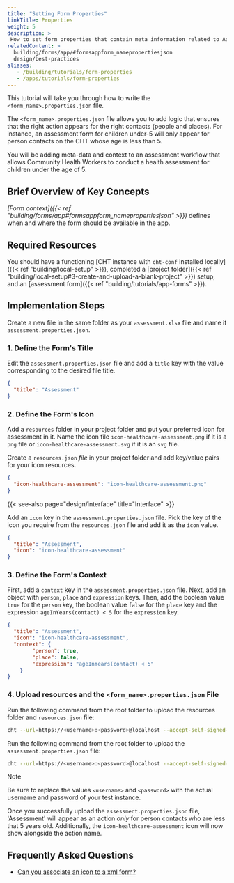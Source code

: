 ```yaml
---
title: "Setting Form Properties"
linkTitle: Properties
weight: 5
description: >
 How to set form properties that contain meta information related to App forms
relatedContent: >
  building/forms/app/#formsappform_namepropertiesjson
  design/best-practices
aliases:
   - /building/tutorials/form-properties
   - /apps/tutorials/form-properties
---
```


This tutorial will take you through how to write the `<form_name>.properties.json` file.

The `<form_name>.properties.json` file allows you to add logic that ensures that the right action appears for the right contacts (people and places). For instance, an assessment form for children under-5 will only appear for person contacts on the CHT whose age is less than 5.

You will be adding meta-data and context to an assessment workflow that allows Community Health Workers to conduct a health assessment for children under the age of 5.

## Brief Overview of Key Concepts

*[Form context]({{< ref "building/forms/app#formsappform_namepropertiesjson" >}})* defines when and where the form should be available in the app.

## Required Resources

You should have a functioning [CHT instance with `cht-conf` installed locally]({{< ref "building/local-setup" >}}), completed a [project folder]({{< ref "building/local-setup#3-create-and-upload-a-blank-project" >}}) setup, and an [assessment form]({{< ref "building/tutorials/app-forms" >}}).

## Implementation Steps

Create a new file in the same folder as your `assessment.xlsx` file and name it `assessment.properties.json`.

### 1. Define the Form's Title

Edit the `assessment.properties.json` file and add a `title` key with the value corresponding to the desired file title.

```json
{
  "title": "Assessment"
}
```

### 2. Define the Form's Icon

Add a `resources` folder in your project folder and put your preferred icon for assessment in it. Name the icon file `icon-healthcare-assessment.png` if it is a `png` file or `icon-healthcare-assessment.svg` if it is an `svg` file.

Create a `resources.json` *file* in your project folder and add key/value pairs for your icon resources.

```json
{
  "icon-healthcare-assessment": "icon-healthcare-assessment.png"
}
```

{{< see-also page="design/interface" title="Interface" >}}

Add an `icon` key in the `assessment.properties.json` file. Pick the key of the icon you require from the `resources.json` file and add it as the `icon` value.

```json
{
  "title": "Assessment",
  "icon": "icon-healthcare-assessment"
}
```

### 3. Define the Form's Context

First, add a `context` key in the `assessment.properties.json` file. Next, add an object with `person`, `place` and `expression` keys. Then, add the boolean value `true` for the `person` key, the boolean value `false` for the `place` key and the expression `ageInYears(contact) < 5` for the `expression` key.

```json
{
  "title": "Assessment",
  "icon": "icon-healthcare-assessment",
  "context": {
        "person": true,
        "place": false,
        "expression": "ageInYears(contact) < 5"
    }
}
```

### 4. Upload resources and the `<form_name>.properties.json` File

Run the following command from the root folder to upload the resources folder and `resources.json` file:

```zsh
cht --url=https://<username>:<password>@localhost --accept-self-signed-certs upload-resources
```

Run the following command from the root folder to upload the `assessment.properties.json` file:

```zsh
cht --url=https://<username>:<password>@localhost --accept-self-signed-certs upload-app-forms -- assessment
```

> [!NOTE] 
> Be sure to replace the values `<username>` and `<password>` with the actual username and password of your test instance.

Once you successfully upload the `assessment.properties.json` file, 'Assessment' will appear as an action _only_ for person contacts who are less that 5 years old. Additionally, the `icon-healthcare-assessment` icon will now show alongside the action name.

## Frequently Asked Questions

- [Can you associate an icon to a xml form?](https://forum.communityhealthtoolkit.org/t/can-you-associate-an-icon-to-a-xml-form/88)
